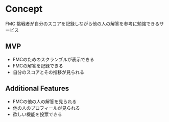 # Concept
FMC 挑戦者が自分のスコアを記録しながら他の人の解答を参考に勉強できるサービス

## MVP
- FMCのためのスクランブルが表示できる
- FMCの解答を記録できる
- 自分のスコアとその推移が見られる

## Additional Features
- FMCの他の人の解答を見られる
- 他の人のプロフィールが見られる
- 欲しい機能を投票できる
